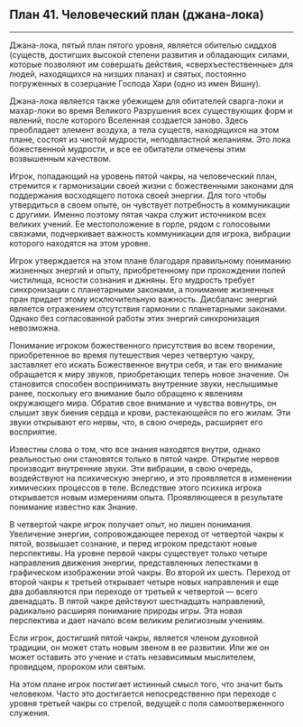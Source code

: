 ## План 41. Человеческий план (джана-лока)


---
Джана-лока, пятый план пятого уровня, является обителью сиддхов (существ, достигших высокой степени развития и обладающих силами, которые позволяют им совершать действия, «сверхъестественные» для людей, находящихся на низших планах) и святых, постоянно погруженных в созерцание Господа Хари (одно из имен Вишну). 

Джана-лока является также убежищем для обитателей сварга-локи и махар-локи во время Великого Разрушения всех существующих форм и явлений, после которого Вселенная создается заново. Здесь преобладает элемент воздуха, а тела существ, находящихся на этом плане, состоят из чистой мудрости, неподвластной желаниям. Это лока божественной мудрости, и все ее обитатели отмечены этим возвышенным качеством. 

Игрок, попадающий на уровень пятой чакры, на человеческий план, стремится к гармонизации своей жизни с божественными законами для поддержания восходящего потока своей энергии. Для того чтобы утвердиться в своем опыте, он чувствует потребность в коммуникации с другими. Именно поэтому пятая чакра служит источником всех великих учений. Ее местоположение в горле, рядом с голосовыми связками, подчеркивает важность коммуникации для игрока, вибрации которого находятся на этом уровне. 

Игрок утверждается на этом плане благодаря правильному пониманию жизненных энергий и опыту, приобретенному при прохождении полей чистилища, ясности сознания и джняны. Его мудрость требует синхронизации с планетарными законами, а понимание жизненных пран придает этому исключительную важность. Дисбаланс энергий является отражением отсутствия гармонии с планетарными законами. Однако без согласованной работы этих энергий синхронизация невозможна. 

Понимание игроком божественного присутствия во всем творении, приобретенное во время путешествия через четвертую чакру, заставляет его искать Божественное внутри себя, и так его внимание обращается к миру звуков, приобретающих теперь новое значение. Он становится способен воспринимать внутренние звуки, неслышимые ранее, поскольку его внимание было обращено к явлениям окружающего мира. Обратив свое внимание и чувства вовнутрь, он слышит звук биения сердца и крови, растекающейся по его жилам. Эти звуки открывают его нервы, что, в свою очередь, расширяет его восприятие. 

Известны слова о том, что все знания находятся внутри, однако реальностью они становятся только в пятой чакре. Открытие нервов производит внутренние звуки. Эти вибрации, в свою очередь, воздействуют на психическую энергию, и это проявляется в изменении химических процессов в теле. Вследствие этого психика игрока открывается новым измерениям опыта. Проявляющееся в результате понимание известно как Знание. 

В четвертой чакре игрок получает опыт, но лишен понимания. Увеличение энергии, сопровождающее переход от четвертой чакры к пятой, возвышает сознание, и перед игроком предстают новые перспективы. На уровне первой чакры существует только четыре направления движения энергии, представленных лепестками в графическом изображении этой чакры. Во второй их шесть. Переход от второй чакры к третьей открывает четыре новых направления и еще два добавляются при переходе от третьей к четвертой — всего двенадцать. В пятой чакре действуют шестнадцать направлений, радикально расширяя понимание природы игры. Эта новая перспектива и дает начало всем великим религиозным учениям. 

Если игрок, достигший пятой чакры, является членом духовной традиции, он может стать новым звеном в ее развитии. Или же он может оставить это учение и стать независимым мыслителем, провидцем, пророком или святым. 

На этом плане игрок постигает истинный смысл того, что значит быть человеком. Часто это достигается непосредственно при переходе с уровня третьей чакры со стрелой, ведущей с поля самоотверженного служения.
